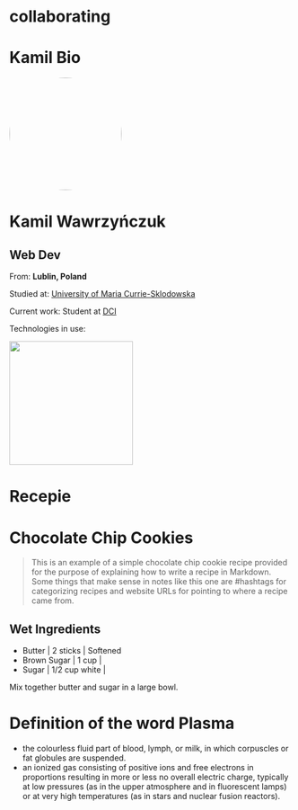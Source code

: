 # collaborating

# Kamil Bio

<img src="https://tinyurl.com/49wc2afm" style="border-radius: 50%; width: 200px;">

# Kamil Wawrzyńczuk

## Web Dev

From: **Lublin, Poland**

Studied at: [University of Maria Currie-Sklodowska](https://www.umcs.pl/en/)

Current work: Student at [DCI](https://digitalcareerinstitute.org/)

Technologies in use:

<img src="https://tinyurl.com/bdhnshpy" style="width: 220px;">


# Recepie

# Chocolate Chip Cookies

> This is an example of a simple chocolate chip cookie recipe provided for the purpose of explaining how to write a recipe in Markdown. Some things that make sense in notes like this one are #hashtags for categorizing recipes and website URLs for pointing to where a recipe came from.

## Wet Ingredients

- Butter | 2 sticks | Softened
- Brown Sugar | 1 cup | 
- Sugar | 1/2 cup white | 

Mix together butter and sugar in a large bowl.

# Definition of the word Plasma

- the colourless fluid part of blood, lymph, or milk, in which corpuscles or fat globules are suspended.
- an ionized gas consisting of positive ions and free electrons in proportions resulting in more or less no overall electric charge, typically at low pressures (as in the upper atmosphere and in fluorescent lamps) or at very high temperatures (as in stars and nuclear fusion reactors).